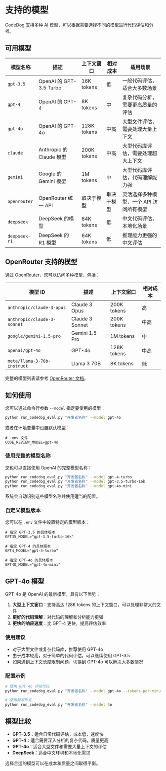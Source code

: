 # 支持的模型

CodeDog 支持多种 AI 模型，可以根据需要选择不同的模型进行代码评估和分析。

## 可用模型

| 模型名称 | 描述 | 上下文窗口 | 相对成本 | 适用场景 |
|---------|------|-----------|---------|---------|
| `gpt-3.5` | OpenAI 的 GPT-3.5 Turbo | 16K tokens | 低 | 一般代码评估，适合大多数场景 |
| `gpt-4` | OpenAI 的 GPT-4 | 8K tokens | 中 | 复杂代码分析，需要更高质量的评估 |
| `gpt-4o` | OpenAI 的 GPT-4o | 128K tokens | 中高 | 大型文件评估，需要处理大量上下文 |
| `claude` | Anthropic 的 Claude 模型 | 200K tokens | 中高 | 大型代码库评估，需要处理超大上下文 |
| `gemini` | Google 的 Gemini 模型 | 1M tokens | 中 | 大型代码库评估，代码理解能力强 |
| `openrouter` | OpenRouter 统一 API | 取决于模型 | 取决于模型 | 灵活选择多种模型，一个 API 访问所有模型 |
| `deepseek` | DeepSeek 的模型 | 64K tokens | 低 | 中文代码评估，本地化场景 |
| `deepseek-r1` | DeepSeek 的 R1 模型 | 64K tokens | 低 | 推理能力更强的中文评估 |

## OpenRouter 支持的模型

通过 OpenRouter，您可以访问多种模型，包括：

| 模型 ID | 描述 | 上下文窗口 | 相对成本 |
|---------|------|-----------|---------|
| `anthropic/claude-3-opus` | Claude 3 Opus | 200K tokens | 高 |
| `anthropic/claude-3-sonnet` | Claude 3 Sonnet | 200K tokens | 中高 |
| `google/gemini-1.5-pro` | Gemini 1.5 Pro | 1M tokens | 中 |
| `openai/gpt-4o` | GPT-4o | 128K tokens | 中高 |
| `meta/llama-3-70b-instruct` | Llama 3 70B | 8K tokens | 低 |

完整的模型列表请参考 [OpenRouter 文档](https://openrouter.ai/docs#models)。

## 如何使用

您可以通过命令行参数 `--model` 指定要使用的模型：

```bash
python run_codedog_eval.py "开发者名称" --model gpt-4o
```

或者在环境变量中设置默认模型：

```
# .env 文件
CODE_REVIEW_MODEL=gpt-4o
```

### 使用完整的模型名称

您也可以直接使用 OpenAI 的完整模型名称：

```bash
python run_codedog_eval.py "开发者名称" --model gpt-4-turbo
python run_codedog_eval.py "开发者名称" --model gpt-3.5-turbo-16k
python run_codedog_eval.py "开发者名称" --model gpt-4o-mini
```

系统会自动识别这些模型名称并使用适当的配置。

### 自定义模型版本

您可以在 `.env` 文件中设置特定的模型版本：

```
# 指定 GPT-3.5 的具体版本
GPT35_MODEL="gpt-3.5-turbo-16k"

# 指定 GPT-4 的具体版本
GPT4_MODEL="gpt-4-turbo"

# 指定 GPT-4o 的具体版本
GPT4O_MODEL="gpt-4o-mini"
```

## GPT-4o 模型

GPT-4o 是 OpenAI 的最新模型，具有以下优势：

1. **大型上下文窗口**：支持高达 128K tokens 的上下文窗口，可以处理非常大的文件
2. **更好的代码理解**：对代码的理解和分析能力更强
3. **更快的响应速度**：比 GPT-4 更快，提高评估效率

### 使用建议

- 对于大型文件或复杂代码库，推荐使用 GPT-4o
- 由于成本较高，对于简单的代码评估，可以继续使用 GPT-3.5
- 如果遇到上下文长度限制问题，切换到 GPT-4o 可以解决大多数情况

### 配置示例

```bash
# 使用 GPT-4o 评估代码
python run_codedog_eval.py "开发者名称" --model gpt-4o --tokens-per-minute 6000 --max-concurrent 2

# 使用简写形式
python run_codedog_eval.py "开发者名称" --model 4o
```

## 模型比较

- **GPT-3.5**：适合日常代码评估，成本低，速度快
- **GPT-4**：适合需要深入分析的复杂代码，质量更高
- **GPT-4o**：适合大型文件和需要大量上下文的评估
- **DeepSeek**：适合中文环境和本地化需求

选择合适的模型可以在成本和质量之间取得平衡。
